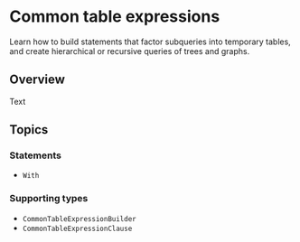 # Common table expressions

Learn how to build statements that factor subqueries into temporary tables, and create hierarchical
or recursive queries of trees and graphs.

## Overview

<!--@START_MENU_TOKEN@-->Text<!--@END_MENU_TOKEN@-->

## Topics

### Statements

- ``With``

### Supporting types

- ``CommonTableExpressionBuilder``
- ``CommonTableExpressionClause``

